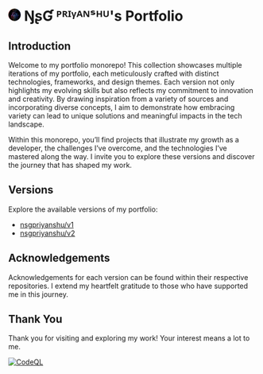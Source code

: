 # <img src="https://raw.githubusercontent.com/nsgpriyanshu/creatorsworld/main/public/icons/colourfull-pfp.jpg" alt="nsgpriyanshu" width="25" height="25" style="border-radius: 50%;" /> ŊʂƓ ᴾᴿᴵᵞᴬᴺˢᴴᵁ's Portfolio  

## Introduction  

Welcome to my portfolio monorepo! This collection showcases multiple iterations of my portfolio, each meticulously crafted with distinct technologies, frameworks, and design themes. Each version not only highlights my evolving skills but also reflects my commitment to innovation and creativity. By drawing inspiration from a variety of sources and incorporating diverse concepts, I aim to demonstrate how embracing variety can lead to unique solutions and meaningful impacts in the tech landscape.  

Within this monorepo, you’ll find projects that illustrate my growth as a developer, the challenges I’ve overcome, and the technologies I’ve mastered along the way. I invite you to explore these versions and discover the journey that has shaped my work.  

## Versions  

Explore the available versions of my portfolio:  

- [nsgpriyanshu/v1](https://github.com/nsgpriyanshu/nsgpriyanshu.github.io/tree/nsgpriyanshu/v1)  
- [nsgpriyanshu/v2](https://github.com/nsgpriyanshu/nsgpriyanshu.github.io/tree/main)  

## Acknowledgements  

Acknowledgements for each version can be found within their respective repositories. I extend my heartfelt gratitude to those who have supported me in this journey.  

## Thank You  

Thank you for visiting and exploring my work! Your interest means a lot to me.  

[![CodeQL](https://github.com/nsgpriyanshu/nsgpriyanshu.github.io/actions/workflows/codeql.yml/badge.svg)](https://github.com/nsgpriyanshu/nsgpriyanshu.github.io/actions/workflows/codeql.yml) 
